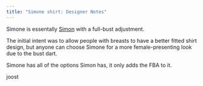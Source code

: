 ```yaml
---
title: "Simone shirt: Designer Notes"
---
```


Simone is essentally [Simon](/designs/simon) with a full-bust adjustment.

The initial intent was to allow people with breasts to have a better fitted shirt design, but anyone can choose Simone for a more female-presenting look due to the bust dart.

Simone has all of the options Simon has, it only adds the FBA to it.

joost

